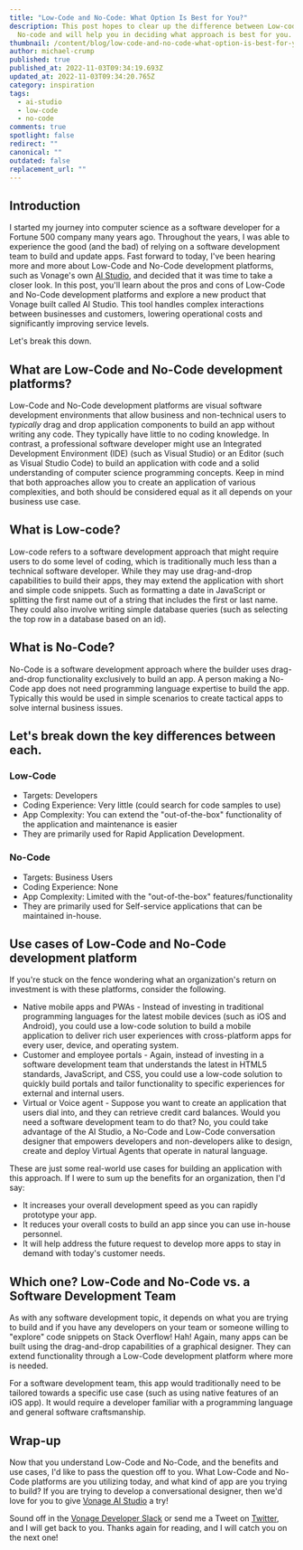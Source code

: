 ```yaml
---
title: "Low-Code and No-Code: What Option Is Best for You?"
description: This post hopes to clear up the difference between Low-code and
  No-code and will help you in deciding what approach is best for you.
thumbnail: /content/blog/low-code-and-no-code-what-option-is-best-for-you/low-code_no-code.png
author: michael-crump
published: true
published_at: 2022-11-03T09:34:19.693Z
updated_at: 2022-11-03T09:34:20.765Z
category: inspiration
tags:
  - ai-studio
  - low-code
  - no-code
comments: true
spotlight: false
redirect: ""
canonical: ""
outdated: false
replacement_url: ""
---
```

## Introduction

I started my journey into computer science as a software developer for a Fortune 500 company many years ago. Throughout the years, I was able to experience the good (and the bad) of relying on a software development team to build and update apps. Fast forward to today, I've been hearing more and more about Low-Code and No-Code development platforms, such as Vonage's own [AI Studio](https://www.vonage.com/communications-apis/ai-studio/?icmp=l3nav|l3nav_gototheaistudiooverviewpage_novalue), and decided that it was time to take a closer look. In this post, you'll learn about the pros and cons of Low-Code and No-Code development platforms and explore a new product that Vonage built called AI Studio. This tool handles complex interactions between businesses and customers, lowering operational costs and significantly improving service levels.

Let's break this down. 

## What are Low-Code and No-Code development platforms?

Low-Code and No-Code development platforms are visual software development environments that allow business and non-technical users to *typically* drag and drop application components to build an app without writing any code. They typically have little to no coding knowledge. In contrast, a professional software developer might use an Integrated Development Environment (IDE) (such as Visual Studio) or an Editor (such as Visual Studio Code) to build an application with code and a solid understanding of computer science programming concepts. Keep in mind that both approaches allow you to create an application of various complexities, and both should be considered equal as it all depends on your business use case.

## What is Low-code?

Low-code refers to a software development approach that might require users to do some level of coding, which is traditionally much less than a technical software developer. While they may use drag-and-drop capabilities to build their apps, they may extend the application with short and simple code snippets. Such as formatting a date in JavaScript or splitting the first name out of a string that includes the first or last name. They could also involve writing simple database queries (such as selecting the top row in a database based on an id).

## What is No-Code?

No-Code is a software development approach where the builder uses drag-and-drop functionality exclusively to build an app. A person making a No-Code app does not need programming language expertise to build the app. Typically this would be used in simple scenarios to create tactical apps to solve internal business issues.

## Let's break down the key differences between each.

### Low-Code

* Targets: Developers
* Coding Experience: Very little (could search for code samples to use)
* App Complexity: You can extend the "out-of-the-box" functionality of the application and maintenance is easier
* They are primarily used for Rapid Application Development.

### No-Code

* Targets: Business Users
* Coding Experience: None
* App Complexity: Limited with the "out-of-the-box" features/functionality
* They are primarily used for Self-service applications that can be maintained in-house.

## Use cases of Low-Code and No-Code development platform

If you're stuck on the fence wondering what an organization's return on investment is with these platforms, consider the following.

* Native mobile apps and PWAs - Instead of investing in traditional programming languages for the latest mobile devices (such as iOS and Android), you could use a low-code solution to build a mobile application to deliver rich user experiences with cross-platform apps for every user, device, and operating system.
* Customer and employee portals - Again, instead of investing in a software development team that understands the latest in HTML5 standards, JavaScript, and CSS, you could use a low-code solution to quickly build portals and tailor functionality to specific experiences for external and internal users.
* Virtual or Voice agent - Suppose you want to create an application that users dial into, and they can retrieve credit card balances. Would you need a software development team to do that? No, you could take advantage of the AI Studio, a No-Code and Low-Code conversation designer that empowers developers and non-developers alike to design, create and deploy Virtual Agents that operate in natural language. 

These are just some real-world use cases for building an application with this approach. If I were to sum up the benefits for an organization, then I'd say:

* It increases your overall development speed as you can rapidly prototype your app.
* It reduces your overall costs to build an app since you can use in-house personnel.
* It will help address the future request to develop more apps to stay in demand with today's customer needs.

## Which one? Low-Code and No-Code vs. a Software Development Team

As with any software development topic, it depends on what you are trying to build and if you have any developers on your team or someone willing to "explore" code snippets on Stack Overflow! Hah! Again, many apps can be built using the drag-and-drop capabilities of a graphical designer. They can extend functionality through a Low-Code development platform where more is needed.

For a software development team, this app would traditionally need to be tailored towards a specific use case (such as using native features of an iOS app). It would require a developer familiar with a programming language and general software craftsmanship.

## Wrap-up

Now that you understand Low-Code and No-Code, and the benefits and use cases, I'd like to pass the question off to you. What Low-Code and No-Code platforms are you utilizing today, and what kind of app are you trying to build? If you are trying to develop a conversational designer, then we'd love for you to give [Vonage AI Studio]( https://www.vonage.com/communications-apis/ai-studio/?icmp=l3nav|l3nav_gototheaistudiooverviewpage_novalue) a try! 

Sound off in the [Vonage Developer Slack](https://developer.vonage.com/community/slack) or send me a Tweet on [Twitter](https://twitter.com/mbcrump), and I will get back to you. Thanks again for reading, and I will catch you on the next one!
